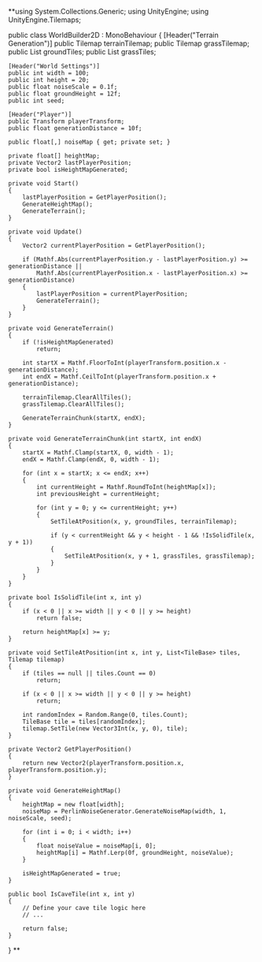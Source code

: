 **using System.Collections.Generic;
using UnityEngine;
using UnityEngine.Tilemaps;

public class WorldBuilder2D : MonoBehaviour
{
    [Header("Terrain Generation")]
    public Tilemap terrainTilemap;
    public Tilemap grassTilemap;
    public List<TileBase> groundTiles;
    public List<TileBase> grassTiles;

    [Header("World Settings")]
    public int width = 100;
    public int height = 20;
    public float noiseScale = 0.1f;
    public float groundHeight = 12f;
    public int seed;

    [Header("Player")]
    public Transform playerTransform;
    public float generationDistance = 10f;

    public float[,] noiseMap { get; private set; }

    private float[] heightMap;
    private Vector2 lastPlayerPosition;
    private bool isHeightMapGenerated;

    private void Start()
    {
        lastPlayerPosition = GetPlayerPosition();
        GenerateHeightMap();
        GenerateTerrain();
    }

    private void Update()
    {
        Vector2 currentPlayerPosition = GetPlayerPosition();

        if (Mathf.Abs(currentPlayerPosition.y - lastPlayerPosition.y) >= generationDistance ||
            Mathf.Abs(currentPlayerPosition.x - lastPlayerPosition.x) >= generationDistance)
        {
            lastPlayerPosition = currentPlayerPosition;
            GenerateTerrain();
        }
    }

    private void GenerateTerrain()
    {
        if (!isHeightMapGenerated)
            return;

        int startX = Mathf.FloorToInt(playerTransform.position.x - generationDistance);
        int endX = Mathf.CeilToInt(playerTransform.position.x + generationDistance);

        terrainTilemap.ClearAllTiles();
        grassTilemap.ClearAllTiles();

        GenerateTerrainChunk(startX, endX);
    }

    private void GenerateTerrainChunk(int startX, int endX)
    {
        startX = Mathf.Clamp(startX, 0, width - 1);
        endX = Mathf.Clamp(endX, 0, width - 1);

        for (int x = startX; x <= endX; x++)
        {
            int currentHeight = Mathf.RoundToInt(heightMap[x]);
            int previousHeight = currentHeight;

            for (int y = 0; y <= currentHeight; y++)
            {
                SetTileAtPosition(x, y, groundTiles, terrainTilemap);

                if (y < currentHeight && y < height - 1 && !IsSolidTile(x, y + 1))
                {
                    SetTileAtPosition(x, y + 1, grassTiles, grassTilemap);
                }
            }
        }
    }

    private bool IsSolidTile(int x, int y)
    {
        if (x < 0 || x >= width || y < 0 || y >= height)
            return false;

        return heightMap[x] >= y;
    }

    private void SetTileAtPosition(int x, int y, List<TileBase> tiles, Tilemap tilemap)
    {
        if (tiles == null || tiles.Count == 0)
            return;

        if (x < 0 || x >= width || y < 0 || y >= height)
            return;

        int randomIndex = Random.Range(0, tiles.Count);
        TileBase tile = tiles[randomIndex];
        tilemap.SetTile(new Vector3Int(x, y, 0), tile);
    }

    private Vector2 GetPlayerPosition()
    {
        return new Vector2(playerTransform.position.x, playerTransform.position.y);
    }

    private void GenerateHeightMap()
    {
        heightMap = new float[width];
        noiseMap = PerlinNoiseGenerator.GenerateNoiseMap(width, 1, noiseScale, seed);

        for (int i = 0; i < width; i++)
        {
            float noiseValue = noiseMap[i, 0];
            heightMap[i] = Mathf.Lerp(0f, groundHeight, noiseValue);
        }

        isHeightMapGenerated = true;
    }

    public bool IsCaveTile(int x, int y)
    {
        // Define your cave tile logic here
        // ...

        return false;
    }
}
**
